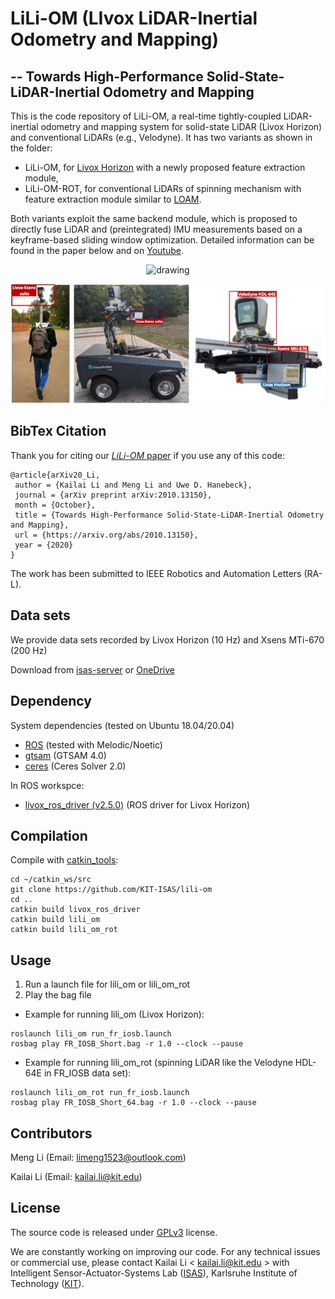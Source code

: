 # LiLi-OM (LIvox LiDAR-Inertial Odometry and Mapping)
## -- Towards High-Performance Solid-State-LiDAR-Inertial Odometry and Mapping
This is the code repository of LiLi-OM, a real-time tightly-coupled LiDAR-inertial odometry and mapping system for solid-state LiDAR (Livox Horizon) and conventional LiDARs (e.g., Velodyne). It has two variants as shown in the folder: 

- LiLi-OM, for [Livox Horizon](https://www.livoxtech.com/de/horizon) with a newly proposed feature extraction module,
- LiLi-OM-ROT, for conventional LiDARs of spinning mechanism with feature extraction module similar to [LOAM](https://github.com/HKUST-Aerial-Robotics/A-LOAM).

Both variants exploit the same backend module, which is proposed to directly fuse LiDAR and (preintegrated) IMU measurements based on a keyframe-based sliding window optimization. Detailed information can be found in the paper below and on [Youtube](https://www.youtube.com/watch?v=c6K5byDCkyE&feature=youtu.be).

<p align='center'>
    <img src="./doc/fr_iosb.gif" alt="drawing" width="800"/>
</p>
<p align='center'>
    <img src="./doc/platform.jpg" alt="drawing" width="600"/>
</p>

## BibTex Citation
Thank you for citing our [*LiLi-OM* paper](https://arxiv.org/pdf/2010.13150.pdf) if you use any of this code: 
```
@article{arXiv20_Li,
 author = {Kailai Li and Meng Li and Uwe D. Hanebeck},
 journal = {arXiv preprint arXiv:2010.13150},
 month = {October},
 title = {Towards High-Performance Solid-State-LiDAR-Inertial Odometry and Mapping},
 url = {https://arxiv.org/abs/2010.13150},
 year = {2020}
}
```
The work has been submitted to IEEE Robotics and Automation Letters (RA-L).

## Data sets
We provide data sets recorded by Livox Horizon (10 Hz) and Xsens MTi-670 (200 Hz)

Download from [isas-server](https://isas-server.iar.kit.edu/lidardataset/) or [OneDrive](https://kit0-my.sharepoint.com/:f:/g/personal/kailai_li_kit_edu/EvhG1_sCjwFBnVeP3xlFsh0BIz-T3MsAgxBpMOZxyERYMw?e=oetpRX)

## Dependency

System dependencies (tested on Ubuntu 18.04/20.04)
- [ROS](http://wiki.ros.org/noetic/Installation) (tested with Melodic/Noetic)
- [gtsam](https://gtsam.org/) (GTSAM 4.0)
- [ceres](http://ceres-solver.org/installation.html) (Ceres Solver 2.0)

In ROS workspce: 
- [livox_ros_driver (v2.5.0)](https://github.com/Livox-SDK/livox_ros_driver/releases/tag/v2.5.0) (ROS driver for Livox Horizon)


## Compilation
Compile with [catkin_tools](https://catkin-tools.readthedocs.io/en/latest/index.html):
```
cd ~/catkin_ws/src
git clone https://github.com/KIT-ISAS/lili-om
cd ..
catkin build livox_ros_driver
catkin build lili_om
catkin build lili_om_rot
```
## Usage
1. Run a launch file for lili_om or lili_om_rot 
2. Play the bag file

- Example for running lili_om (Livox Horizon):
```
roslaunch lili_om run_fr_iosb.launch
rosbag play FR_IOSB_Short.bag -r 1.0 --clock --pause
```
- Example for running lili_om_rot (spinning LiDAR like the Velodyne HDL-64E in FR_IOSB data set):
```
roslaunch lili_om_rot run_fr_iosb.launch
rosbag play FR_IOSB_Short_64.bag -r 1.0 --clock --pause
```

## Contributors
Meng Li (Email: [limeng1523@outlook.com](limeng1523@outlook.com))

Kailai Li (Email: [kailai.li@kit.edu](kailai.li@kit.edu))

## License
The source code is released under [GPLv3](http://www.gnu.org/licenses/) license.

We are constantly working on improving our code. For any technical issues or commercial use, please contact Kailai Li < kailai.li@kit.edu > with Intelligent Sensor-Actuator-Systems Lab ([ISAS](https://isas.iar.kit.edu/)), Karlsruhe Institute of Technology ([KIT](http://www.kit.edu/english/index.php)).
